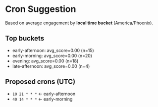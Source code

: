 # Cron Suggestion
Based on average engagement by **local time bucket** (America/Phoenix).

## Top buckets
- early-afternoon: avg_score=0.00 (n=15)
- early-morning: avg_score=0.00 (n=20)
- evening: avg_score=0.00 (n=18)
- late-afternoon: avg_score=0.00 (n=4)

## Proposed crons (UTC)
- `10 21 * * *`  ← early-afternoon
- `40 14 * * *`  ← early-morning